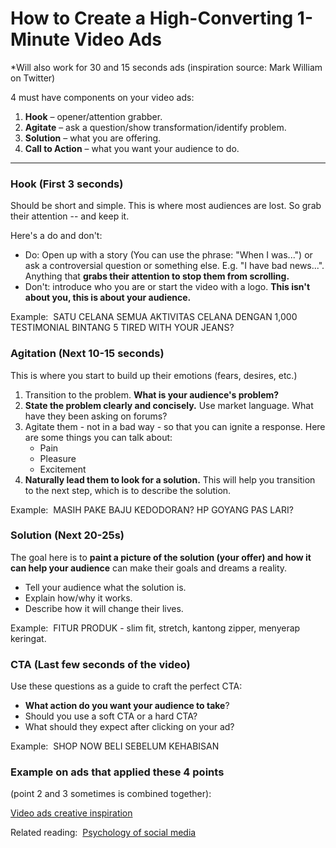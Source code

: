 # How to Create a High-Converting 1-Minute Video Ads

 *Will also work for 30 and 15 seconds ads (inspiration source: Mark William on Twitter)
 
4 must have components on your video ads: 
1. **Hook** – opener/attention grabber.
2. **Agitate** – ask a question/show transformation/identify problem.
3. **Solution** – what you are offering.
4. **Call to Action** – what you want your audience to do.
---
### Hook (First 3 seconds)
Should be short and simple. This is where most audiences are lost. So grab their attention -- and keep it.

Here's a do and don't:
- Do: Open up with a story (You can use the phrase: "When I was...") or ask a controversial question or something else. E.g.
"I have bad news...". Anything that **grabs their attention to stop them from scrolling.**
- Don't: introduce who you are or start the video with a logo. **This isn't about you, this is about your audience.**

Example: 
SATU CELANA SEMUA AKTIVITAS
CELANA DENGAN 1,000 TESTIMONIAL BINTANG 5 
TIRED WITH YOUR JEANS?

### Agitation (Next 10-15 seconds)
This is where you start to build up their emotions (fears, desires, etc.)
1. Transition to the problem. **What is your audience's problem?**
2. **State the problem clearly and concisely.**
Use market language. What have they been asking on forums? 
3. Agitate them - not in a bad way - so that you can ignite a response. Here are some things you can talk about:
	- Pain
	- Pleasure
	- Excitement 
4. **Naturally lead them to look for a solution.**
This will help you transition to the next step, which is to describe the solution.

Example: 
MASIH PAKE BAJU KEDODORAN? 
HP GOYANG PAS LARI?

### Solution (Next 20-25s)
The goal here is to **paint a picture of the solution (your offer) and how it can help your audience** can make their goals and dreams a reality. 
- Tell your audience what the solution is.
- Explain how/why it works. 
- Describe how it will change their lives.
 
Example: 
FITUR PRODUK - slim fit, stretch, kantong zipper, menyerap keringat. 

### CTA (Last few seconds of the video) 
Use these questions as a guide to craft the perfect CTA: 
- **What action do you want your audience to take**? 
- Should you use a soft CTA or a hard CTA? 
- What should they expect after clicking on your ad? 
 
Example: 
SHOP NOW 
BELI SEBELUM KEHABISAN

### Example on ads that applied these 4 points
(point 2 and 3 sometimes is combined together): 

[Video ads creative inspiration](https://www.evernote.com/l/AWDFq9qYgL5Nz4crS2V4xX78IMa3u8WZqVQ) 

Related reading: 
[Psychology of social media](https://www.evernote.com/l/AWD0hHYu7idKl6HZbPVUy-ftklJJ_hEGJ0w)
